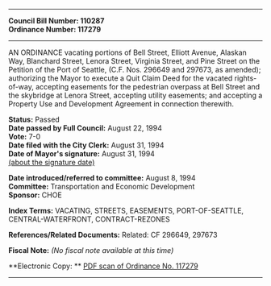 * * * * *  
  
**Council Bill Number: [](#h0)[](#h2)110287**   
**Ordinance Number: 117279**  
  
* * * * *  
  
AN ORDINANCE vacating portions of Bell Street, Elliott Avenue, Alaskan Way, Blanchard Street, Lenora Street, Virginia Street, and Pine Street on the Petition of the Port of Seattle, (C.F. Nos. 296649 and 297673, as amended); authorizing the Mayor to execute a Quit Claim Deed for the vacated rights-of-way, accepting easements for the pedestrian overpass at Bell Street and the skybridge at Lenora Street, accepting utility easements; and accepting a Property Use and Development Agreement in connection therewith.  
  
**Status:** Passed   
**Date passed by Full Council:** August 22, 1994   
**Vote:** 7-0   
**Date filed with the City Clerk:** August 31, 1994   
**Date of Mayor's signature:** August 31, 1994   
[(about the signature date)](/~public/approvaldate.htm)   
  
  
**Date introduced/referred to committee:** August 8, 1994   
**Committee:** Transportation and Economic Development   
**Sponsor:** CHOE   
  
**Index Terms:** VACATING, STREETS, EASEMENTS, PORT-OF-SEATTLE, CENTRAL-WATERFRONT, CONTRACT-REZONES  
  
**References/Related Documents:** Related: CF 296649, 297673  
  
**Fiscal Note:** *(No fiscal note available at this time)*  
  
**Electronic Copy: ** [PDF scan of Ordinance No. 117279](/~archives/Ordinances/Ord_117279.pdf)  
  
* * * * *  

